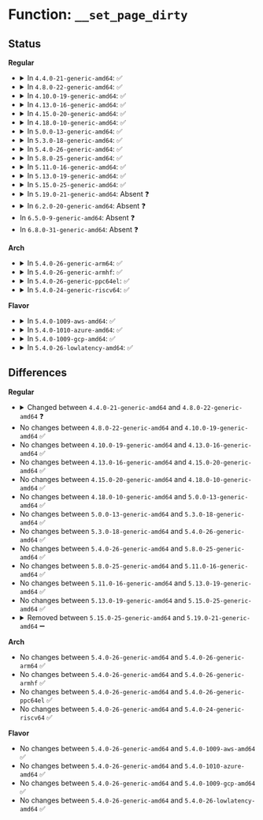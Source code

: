 # Function: <code>__set_page_dirty</code>

## Status
<b>Regular</b>
<ul>
<li>
<details>
<summary>In <code>4.4.0-21-generic-amd64</code>: ✅</summary>

```c
void __set_page_dirty(struct page * page, struct address_space * mapping, struct mem_cgroup * memcg, int warn)
```

```json
{
  "name": "__set_page_dirty",
  "collision_type": "Unique Static",
  "inline_type": "No",
  "funcs": [
    {
      "addr": 18446744071581214784,
      "name": "__set_page_dirty",
      "external": false,
      "loc": "fs/buffer.c:633",
      "file": "fs/buffer.c",
      "inline": "seen, unknown",
      "caller_inline": [],
      "caller_func": [
        "fs/buffer.c:__set_page_dirty_buffers",
        "fs/buffer.c:mark_buffer_dirty"
      ]
    }
  ],
  "symbols": [
    {
      "addr": 18446744071581214784,
      "name": "__set_page_dirty",
      "section": ".text",
      "bind": "STB_LOCAL",
      "size": 181
    }
  ]
}
```
</details>
</li>
<li>
<details>
<summary>In <code>4.8.0-22-generic-amd64</code>: ✅</summary>

```c
void __set_page_dirty(struct page * page, struct address_space * mapping, int warn)
```

```json
{
  "name": "__set_page_dirty",
  "collision_type": "Unique Static",
  "inline_type": "No",
  "funcs": [
    {
      "addr": 18446744071581379440,
      "name": "__set_page_dirty",
      "external": false,
      "loc": "fs/buffer.c:627",
      "file": "fs/buffer.c",
      "inline": "seen, unknown",
      "caller_inline": [],
      "caller_func": [
        "fs/buffer.c:mark_buffer_dirty",
        "fs/buffer.c:__set_page_dirty_buffers"
      ]
    }
  ],
  "symbols": [
    {
      "addr": 18446744071581379440,
      "name": "__set_page_dirty",
      "section": ".text",
      "bind": "STB_LOCAL",
      "size": 180
    }
  ]
}
```
</details>
</li>
<li>
<details>
<summary>In <code>4.10.0-19-generic-amd64</code>: ✅</summary>

```c
void __set_page_dirty(struct page * page, struct address_space * mapping, int warn)
```

```json
{
  "name": "__set_page_dirty",
  "collision_type": "Unique Static",
  "inline_type": "No",
  "funcs": [
    {
      "addr": 18446744071581457536,
      "name": "__set_page_dirty",
      "external": false,
      "loc": "fs/buffer.c:628",
      "file": "fs/buffer.c",
      "inline": "seen, unknown",
      "caller_inline": [],
      "caller_func": [
        "fs/buffer.c:mark_buffer_dirty",
        "fs/buffer.c:__set_page_dirty_buffers"
      ]
    }
  ],
  "symbols": [
    {
      "addr": 18446744071581457536,
      "name": "__set_page_dirty",
      "section": ".text",
      "bind": "STB_LOCAL",
      "size": 209
    }
  ]
}
```
</details>
</li>
<li>
<details>
<summary>In <code>4.13.0-16-generic-amd64</code>: ✅</summary>

```c
void __set_page_dirty(struct page * page, struct address_space * mapping, int warn)
```

```json
{
  "name": "__set_page_dirty",
  "collision_type": "Unique Static",
  "inline_type": "No",
  "funcs": [
    {
      "addr": 18446744071581513824,
      "name": "__set_page_dirty",
      "external": false,
      "loc": "fs/buffer.c:625",
      "file": "fs/buffer.c",
      "inline": "seen, unknown",
      "caller_inline": [],
      "caller_func": [
        "fs/buffer.c:mark_buffer_dirty",
        "fs/buffer.c:__set_page_dirty_buffers"
      ]
    }
  ],
  "symbols": [
    {
      "addr": 18446744071581513824,
      "name": "__set_page_dirty",
      "section": ".text",
      "bind": "STB_LOCAL",
      "size": 191
    }
  ]
}
```
</details>
</li>
<li>
<details>
<summary>In <code>4.15.0-20-generic-amd64</code>: ✅</summary>

```c
void __set_page_dirty(struct page * page, struct address_space * mapping, int warn)
```

```json
{
  "name": "__set_page_dirty",
  "collision_type": "Unique Static",
  "inline_type": "No",
  "funcs": [
    {
      "addr": 18446744071581656080,
      "name": "__set_page_dirty",
      "external": false,
      "loc": "fs/buffer.c:604",
      "file": "fs/buffer.c",
      "inline": "seen, unknown",
      "caller_inline": [],
      "caller_func": [
        "fs/buffer.c:mark_buffer_dirty",
        "fs/buffer.c:__set_page_dirty_buffers"
      ]
    }
  ],
  "symbols": [
    {
      "addr": 18446744071581656080,
      "name": "__set_page_dirty",
      "section": ".text",
      "bind": "STB_LOCAL",
      "size": 191
    }
  ]
}
```
</details>
</li>
<li>
<details>
<summary>In <code>4.18.0-10-generic-amd64</code>: ✅</summary>

```c
void __set_page_dirty(struct page * page, struct address_space * mapping, int warn)
```

```json
{
  "name": "__set_page_dirty",
  "collision_type": "Unique Global",
  "inline_type": "No",
  "funcs": [
    {
      "addr": 18446744071581819104,
      "name": "__set_page_dirty",
      "external": true,
      "loc": "fs/buffer.c:573",
      "file": "fs/buffer.c",
      "inline": "seen, unknown",
      "caller_inline": [],
      "caller_func": [
        "fs/buffer.c:mark_buffer_dirty",
        "fs/buffer.c:__set_page_dirty_buffers"
      ]
    }
  ],
  "symbols": [
    {
      "addr": 18446744071581819104,
      "name": "__set_page_dirty",
      "section": ".text",
      "bind": "STB_GLOBAL",
      "size": 189
    }
  ]
}
```
</details>
</li>
<li>
<details>
<summary>In <code>5.0.0-13-generic-amd64</code>: ✅</summary>

```c
void __set_page_dirty(struct page * page, struct address_space * mapping, int warn)
```

```json
{
  "name": "__set_page_dirty",
  "collision_type": "Unique Global",
  "inline_type": "No",
  "funcs": [
    {
      "addr": 18446744071581906096,
      "name": "__set_page_dirty",
      "external": true,
      "loc": "fs/buffer.c:574",
      "file": "fs/buffer.c",
      "inline": "seen, unknown",
      "caller_inline": [],
      "caller_func": [
        "fs/buffer.c:mark_buffer_dirty",
        "fs/buffer.c:__set_page_dirty_buffers",
        "fs/iomap.c:iomap_set_page_dirty"
      ]
    }
  ],
  "symbols": [
    {
      "addr": 18446744071581906096,
      "name": "__set_page_dirty",
      "section": ".text",
      "bind": "STB_GLOBAL",
      "size": 189
    }
  ]
}
```
</details>
</li>
<li>
<details>
<summary>In <code>5.3.0-18-generic-amd64</code>: ✅</summary>

```c
void __set_page_dirty(struct page * page, struct address_space * mapping, int warn)
```

```json
{
  "name": "__set_page_dirty",
  "collision_type": "Unique Global",
  "inline_type": "No",
  "funcs": [
    {
      "addr": 18446744071582043056,
      "name": "__set_page_dirty",
      "external": true,
      "loc": "fs/buffer.c:575",
      "file": "fs/buffer.c",
      "inline": "seen, unknown",
      "caller_inline": [],
      "caller_func": [
        "fs/buffer.c:mark_buffer_dirty",
        "fs/buffer.c:__set_page_dirty_buffers",
        "fs/iomap/buffered-io.c:iomap_set_page_dirty"
      ]
    }
  ],
  "symbols": [
    {
      "addr": 18446744071582043056,
      "name": "__set_page_dirty",
      "section": ".text",
      "bind": "STB_GLOBAL",
      "size": 191
    }
  ]
}
```
</details>
</li>
<li>
<details>
<summary>In <code>5.4.0-26-generic-amd64</code>: ✅</summary>

```c
void __set_page_dirty(struct page * page, struct address_space * mapping, int warn)
```

```json
{
  "name": "__set_page_dirty",
  "collision_type": "Unique Global",
  "inline_type": "No",
  "funcs": [
    {
      "addr": 18446744071582120832,
      "name": "__set_page_dirty",
      "external": true,
      "loc": "fs/buffer.c:575",
      "file": "fs/buffer.c",
      "inline": "seen, unknown",
      "caller_inline": [],
      "caller_func": [
        "fs/buffer.c:__set_page_dirty_buffers",
        "fs/iomap/buffered-io.c:iomap_set_page_dirty"
      ]
    }
  ],
  "symbols": [
    {
      "addr": 18446744071582120832,
      "name": "__set_page_dirty",
      "section": ".text",
      "bind": "STB_GLOBAL",
      "size": 191
    }
  ]
}
```
</details>
</li>
<li>
<details>
<summary>In <code>5.8.0-25-generic-amd64</code>: ✅</summary>

```c
void __set_page_dirty(struct page * page, struct address_space * mapping, int warn)
```

```json
{
  "name": "__set_page_dirty",
  "collision_type": "Unique Global",
  "inline_type": "No",
  "funcs": [
    {
      "addr": 18446744071582359248,
      "name": "__set_page_dirty",
      "external": true,
      "loc": "fs/buffer.c:601",
      "file": "fs/buffer.c",
      "inline": "seen, unknown",
      "caller_inline": [],
      "caller_func": [
        "fs/buffer.c:mark_buffer_dirty",
        "fs/buffer.c:__set_page_dirty_buffers",
        "fs/iomap/buffered-io.c:iomap_set_page_dirty"
      ]
    }
  ],
  "symbols": [
    {
      "addr": 18446744071582359248,
      "name": "__set_page_dirty",
      "section": ".text",
      "bind": "STB_GLOBAL",
      "size": 199
    }
  ]
}
```
</details>
</li>
<li>
<details>
<summary>In <code>5.11.0-16-generic-amd64</code>: ✅</summary>

```c
void __set_page_dirty(struct page * page, struct address_space * mapping, int warn)
```

```json
{
  "name": "__set_page_dirty",
  "collision_type": "Unique Global",
  "inline_type": "No",
  "funcs": [
    {
      "addr": 18446744071582416896,
      "name": "__set_page_dirty",
      "external": true,
      "loc": "fs/buffer.c:600",
      "file": "fs/buffer.c",
      "inline": "seen, unknown",
      "caller_inline": [],
      "caller_func": [
        "fs/buffer.c:mark_buffer_dirty",
        "fs/buffer.c:__set_page_dirty_buffers",
        "fs/iomap/buffered-io.c:iomap_set_page_dirty"
      ]
    }
  ],
  "symbols": [
    {
      "addr": 18446744071582416896,
      "name": "__set_page_dirty",
      "section": ".text",
      "bind": "STB_GLOBAL",
      "size": 199
    }
  ]
}
```
</details>
</li>
<li>
<details>
<summary>In <code>5.13.0-19-generic-amd64</code>: ✅</summary>

```c
void __set_page_dirty(struct page * page, struct address_space * mapping, int warn)
```

```json
{
  "name": "__set_page_dirty",
  "collision_type": "Unique Global",
  "inline_type": "No",
  "funcs": [
    {
      "addr": 18446744071582444224,
      "name": "__set_page_dirty",
      "external": true,
      "loc": "fs/buffer.c:600",
      "file": "fs/buffer.c",
      "inline": "seen, unknown",
      "caller_inline": [],
      "caller_func": [
        "fs/buffer.c:mark_buffer_dirty",
        "fs/buffer.c:__set_page_dirty_buffers",
        "fs/iomap/buffered-io.c:iomap_set_page_dirty"
      ]
    }
  ],
  "symbols": [
    {
      "addr": 18446744071582444224,
      "name": "__set_page_dirty",
      "section": ".text",
      "bind": "STB_GLOBAL",
      "size": 199
    }
  ]
}
```
</details>
</li>
<li>
<details>
<summary>In <code>5.15.0-25-generic-amd64</code>: ✅</summary>

```c
void __set_page_dirty(struct page * page, struct address_space * mapping, int warn)
```

```json
{
  "name": "__set_page_dirty",
  "collision_type": "Unique Global",
  "inline_type": "No",
  "funcs": [
    {
      "addr": 18446744071581630000,
      "name": "__set_page_dirty",
      "external": true,
      "loc": "mm/page-writeback.c:2492",
      "file": "mm/page-writeback.c",
      "inline": "seen, unknown",
      "caller_inline": [],
      "caller_func": [
        "fs/buffer.c:mark_buffer_dirty",
        "fs/buffer.c:__set_page_dirty_buffers"
      ]
    }
  ],
  "symbols": [
    {
      "addr": 18446744071581630000,
      "name": "__set_page_dirty",
      "section": ".text",
      "bind": "STB_GLOBAL",
      "size": 199
    }
  ]
}
```
</details>
</li>
<li>
<details>
<summary>In <code>5.19.0-21-generic-amd64</code>: Absent ❓</summary>

```json
{
  "name": "__set_page_dirty",
  "collision_type": "Unique Static",
  "inline_type": "Full",
  "funcs": [
    {
      "addr": 18446744071583327364,
      "name": "__set_page_dirty",
      "external": false,
      "loc": "include/linux/pagemap.h:1057",
      "file": "fs/buffer.c",
      "inline": "declared, inlined",
      "caller_inline": [
        "fs/buffer.c:mark_buffer_dirty"
      ],
      "caller_func": []
    }
  ],
  "symbols": []
}
```
</details>
</li>
<li>
<details>
<summary>In <code>6.2.0-20-generic-amd64</code>: Absent ❓</summary>

```json
{
  "name": "__set_page_dirty",
  "collision_type": "Unique Static",
  "inline_type": "Full",
  "funcs": [
    {
      "addr": 18446744071583913316,
      "name": "__set_page_dirty",
      "external": false,
      "loc": "include/linux/pagemap.h:1049",
      "file": "fs/buffer.c",
      "inline": "declared, inlined",
      "caller_inline": [
        "fs/buffer.c:mark_buffer_dirty"
      ],
      "caller_func": []
    }
  ],
  "symbols": []
}
```
</details>
</li>
<li>
In <code>6.5.0-9-generic-amd64</code>: Absent ❓
</li>
<li>
In <code>6.8.0-31-generic-amd64</code>: Absent ❓
</li>
</ul>
<b>Arch</b>
<ul>
<li>
<details>
<summary>In <code>5.4.0-26-generic-arm64</code>: ✅</summary>

```c
void __set_page_dirty(struct page * page, struct address_space * mapping, int warn)
```

```json
{
  "name": "__set_page_dirty",
  "collision_type": "Unique Global",
  "inline_type": "No",
  "funcs": [
    {
      "addr": 18446603336493662648,
      "name": "__set_page_dirty",
      "external": true,
      "loc": "fs/buffer.c:575",
      "file": "fs/buffer.c",
      "inline": "seen, unknown",
      "caller_inline": [],
      "caller_func": [
        "fs/buffer.c:__set_page_dirty_buffers"
      ]
    }
  ],
  "symbols": [
    {
      "addr": 18446603336493662648,
      "name": "__set_page_dirty",
      "section": ".text",
      "bind": "STB_GLOBAL",
      "size": 316
    }
  ]
}
```
</details>
</li>
<li>
<details>
<summary>In <code>5.4.0-26-generic-armhf</code>: ✅</summary>

```c
void __set_page_dirty(struct page * page, struct address_space * mapping, int warn)
```

```json
{
  "name": "__set_page_dirty",
  "collision_type": "Unique Global",
  "inline_type": "No",
  "funcs": [
    {
      "addr": 3227194028,
      "name": "__set_page_dirty",
      "external": true,
      "loc": "fs/buffer.c:575",
      "file": "fs/buffer.c",
      "inline": "seen, unknown",
      "caller_inline": [],
      "caller_func": [
        "fs/buffer.c:__set_page_dirty_buffers"
      ]
    }
  ],
  "symbols": [
    {
      "addr": 3227194028,
      "name": "__set_page_dirty",
      "section": ".text",
      "bind": "STB_GLOBAL",
      "size": 252
    }
  ]
}
```
</details>
</li>
<li>
<details>
<summary>In <code>5.4.0-26-generic-ppc64el</code>: ✅</summary>

```c
void __set_page_dirty(struct page * page, struct address_space * mapping, int warn)
```

```json
{
  "name": "__set_page_dirty",
  "collision_type": "Unique Global",
  "inline_type": "No",
  "funcs": [
    {
      "addr": 13835058055287258896,
      "name": "__set_page_dirty",
      "external": true,
      "loc": "fs/buffer.c:575",
      "file": "fs/buffer.c",
      "inline": "seen, unknown",
      "caller_inline": [],
      "caller_func": [
        "fs/buffer.c:mark_buffer_dirty",
        "fs/buffer.c:__set_page_dirty_buffers",
        "fs/iomap/buffered-io.c:iomap_set_page_dirty"
      ]
    }
  ],
  "symbols": [
    {
      "addr": 13835058055287258896,
      "name": "__set_page_dirty",
      "section": ".text",
      "bind": "STB_GLOBAL",
      "size": 328
    }
  ]
}
```
</details>
</li>
<li>
<details>
<summary>In <code>5.4.0-24-generic-riscv64</code>: ✅</summary>

```c
void __set_page_dirty(struct page * page, struct address_space * mapping, int warn)
```

```json
{
  "name": "__set_page_dirty",
  "collision_type": "Unique Global",
  "inline_type": "No",
  "funcs": [
    {
      "addr": 18446743936273289274,
      "name": "__set_page_dirty",
      "external": true,
      "loc": "fs/buffer.c:575",
      "file": "fs/buffer.c",
      "inline": "seen, unknown",
      "caller_inline": [],
      "caller_func": [
        "fs/buffer.c:__set_page_dirty_buffers"
      ]
    }
  ],
  "symbols": [
    {
      "addr": 18446743936273289274,
      "name": "__set_page_dirty",
      "section": ".text",
      "bind": "STB_GLOBAL",
      "size": 194
    }
  ]
}
```
</details>
</li>
</ul>
<b>Flavor</b>
<ul>
<li>
<details>
<summary>In <code>5.4.0-1009-aws-amd64</code>: ✅</summary>

```c
void __set_page_dirty(struct page * page, struct address_space * mapping, int warn)
```

```json
{
  "name": "__set_page_dirty",
  "collision_type": "Unique Global",
  "inline_type": "No",
  "funcs": [
    {
      "addr": 18446744071582089568,
      "name": "__set_page_dirty",
      "external": true,
      "loc": "fs/buffer.c:575",
      "file": "fs/buffer.c",
      "inline": "seen, unknown",
      "caller_inline": [],
      "caller_func": [
        "fs/buffer.c:__set_page_dirty_buffers",
        "fs/iomap/buffered-io.c:iomap_set_page_dirty"
      ]
    }
  ],
  "symbols": [
    {
      "addr": 18446744071582089568,
      "name": "__set_page_dirty",
      "section": ".text",
      "bind": "STB_GLOBAL",
      "size": 191
    }
  ]
}
```
</details>
</li>
<li>
<details>
<summary>In <code>5.4.0-1010-azure-amd64</code>: ✅</summary>

```c
void __set_page_dirty(struct page * page, struct address_space * mapping, int warn)
```

```json
{
  "name": "__set_page_dirty",
  "collision_type": "Unique Global",
  "inline_type": "No",
  "funcs": [
    {
      "addr": 18446744071582027088,
      "name": "__set_page_dirty",
      "external": true,
      "loc": "fs/buffer.c:575",
      "file": "fs/buffer.c",
      "inline": "seen, unknown",
      "caller_inline": [],
      "caller_func": [
        "fs/buffer.c:__set_page_dirty_buffers",
        "fs/iomap/buffered-io.c:iomap_set_page_dirty"
      ]
    }
  ],
  "symbols": [
    {
      "addr": 18446744071582027088,
      "name": "__set_page_dirty",
      "section": ".text",
      "bind": "STB_GLOBAL",
      "size": 191
    }
  ]
}
```
</details>
</li>
<li>
<details>
<summary>In <code>5.4.0-1009-gcp-amd64</code>: ✅</summary>

```c
void __set_page_dirty(struct page * page, struct address_space * mapping, int warn)
```

```json
{
  "name": "__set_page_dirty",
  "collision_type": "Unique Global",
  "inline_type": "No",
  "funcs": [
    {
      "addr": 18446744071582080048,
      "name": "__set_page_dirty",
      "external": true,
      "loc": "fs/buffer.c:575",
      "file": "fs/buffer.c",
      "inline": "seen, unknown",
      "caller_inline": [],
      "caller_func": [
        "fs/buffer.c:__set_page_dirty_buffers",
        "fs/iomap/buffered-io.c:iomap_set_page_dirty"
      ]
    }
  ],
  "symbols": [
    {
      "addr": 18446744071582080048,
      "name": "__set_page_dirty",
      "section": ".text",
      "bind": "STB_GLOBAL",
      "size": 191
    }
  ]
}
```
</details>
</li>
<li>
<details>
<summary>In <code>5.4.0-26-lowlatency-amd64</code>: ✅</summary>

```c
void __set_page_dirty(struct page * page, struct address_space * mapping, int warn)
```

```json
{
  "name": "__set_page_dirty",
  "collision_type": "Unique Global",
  "inline_type": "No",
  "funcs": [
    {
      "addr": 18446744071582152752,
      "name": "__set_page_dirty",
      "external": true,
      "loc": "fs/buffer.c:575",
      "file": "fs/buffer.c",
      "inline": "seen, unknown",
      "caller_inline": [],
      "caller_func": [
        "fs/buffer.c:__set_page_dirty_buffers",
        "fs/iomap/buffered-io.c:iomap_set_page_dirty"
      ]
    }
  ],
  "symbols": [
    {
      "addr": 18446744071582152752,
      "name": "__set_page_dirty",
      "section": ".text",
      "bind": "STB_GLOBAL",
      "size": 191
    }
  ]
}
```
</details>
</li>
</ul>

## Differences
<b>Regular</b>
<ul>
<li>
<details>
<summary>Changed between <code>4.4.0-21-generic-amd64</code> and <code>4.8.0-22-generic-amd64</code> ❓</summary>
<ul>
<li>
<b>Param removed. </b>
<code>struct mem_cgroup * memcg</code>
</li>
<li>
<b>Param reordered. </b>
<code>page, mapping, memcg, warn</code> ➡️ <code>page, mapping, warn</code>
</li>
</ul>
</details>
</li>
<li>
No changes between <code>4.8.0-22-generic-amd64</code> and <code>4.10.0-19-generic-amd64</code> ✅
</li>
<li>
No changes between <code>4.10.0-19-generic-amd64</code> and <code>4.13.0-16-generic-amd64</code> ✅
</li>
<li>
No changes between <code>4.13.0-16-generic-amd64</code> and <code>4.15.0-20-generic-amd64</code> ✅
</li>
<li>
No changes between <code>4.15.0-20-generic-amd64</code> and <code>4.18.0-10-generic-amd64</code> ✅
</li>
<li>
No changes between <code>4.18.0-10-generic-amd64</code> and <code>5.0.0-13-generic-amd64</code> ✅
</li>
<li>
No changes between <code>5.0.0-13-generic-amd64</code> and <code>5.3.0-18-generic-amd64</code> ✅
</li>
<li>
No changes between <code>5.3.0-18-generic-amd64</code> and <code>5.4.0-26-generic-amd64</code> ✅
</li>
<li>
No changes between <code>5.4.0-26-generic-amd64</code> and <code>5.8.0-25-generic-amd64</code> ✅
</li>
<li>
No changes between <code>5.8.0-25-generic-amd64</code> and <code>5.11.0-16-generic-amd64</code> ✅
</li>
<li>
No changes between <code>5.11.0-16-generic-amd64</code> and <code>5.13.0-19-generic-amd64</code> ✅
</li>
<li>
No changes between <code>5.13.0-19-generic-amd64</code> and <code>5.15.0-25-generic-amd64</code> ✅
</li>
<li>
<details>
<summary>Removed between <code>5.15.0-25-generic-amd64</code> and <code>5.19.0-21-generic-amd64</code> ➖</summary>

```c
void __set_page_dirty(struct page * page, struct address_space * mapping, int warn)
```
</details>
</li>
</ul>
<b>Arch</b>
<ul>
<li>
No changes between <code>5.4.0-26-generic-amd64</code> and <code>5.4.0-26-generic-arm64</code> ✅
</li>
<li>
No changes between <code>5.4.0-26-generic-amd64</code> and <code>5.4.0-26-generic-armhf</code> ✅
</li>
<li>
No changes between <code>5.4.0-26-generic-amd64</code> and <code>5.4.0-26-generic-ppc64el</code> ✅
</li>
<li>
No changes between <code>5.4.0-26-generic-amd64</code> and <code>5.4.0-24-generic-riscv64</code> ✅
</li>
</ul>
<b>Flavor</b>
<ul>
<li>
No changes between <code>5.4.0-26-generic-amd64</code> and <code>5.4.0-1009-aws-amd64</code> ✅
</li>
<li>
No changes between <code>5.4.0-26-generic-amd64</code> and <code>5.4.0-1010-azure-amd64</code> ✅
</li>
<li>
No changes between <code>5.4.0-26-generic-amd64</code> and <code>5.4.0-1009-gcp-amd64</code> ✅
</li>
<li>
No changes between <code>5.4.0-26-generic-amd64</code> and <code>5.4.0-26-lowlatency-amd64</code> ✅
</li>
</ul>
